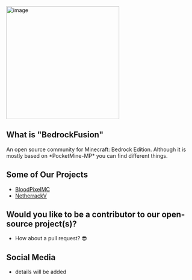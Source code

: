 <img src="https://i.imgur.com/ZcFptz4.jpeg" alt="image" width="300" height="auto">

## What is "BedrockFusion"
<p> An open source community for Minecraft: Bedrock Edition. Although it is mostly based on *PocketMine-MP* you can find different things.</p>

## Some of Our Projects
- [BloodPixelMC](https://github.com/blood-pixel)
- [NetherrackV](https://github.com/blood-pixel/Netherrack)

## Would you like to be a contributor to our open-source project(s)?
* How about a pull request? :sunglasses:

## Social Media
* details will be added

